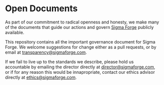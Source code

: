 Open Documents
==============

As part of our commitment to radical openness and honesty, we make many of the documents that guide our actions and govern [Sigma Forge](http://sigamforge.com) publicly available. 

This repository contains all the important governance document for Sigma Forge. We welcome suggestions for change either as a pull requests, or by email at transparency@sigmaforge.com.

If we fail to live up to the standards we describe, please hold us accountable by emailing the director directly at director@sigmaforge.com, or if for any reason this would be innapropriate, contact our ethics advisor directly at ethics@sigmaforge.com.

